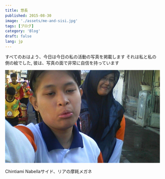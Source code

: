 ```yaml
---
title: 悠長
published: 2015-08-30
image: './assets/me-and-sisi.jpg'
tags: [ブログ]
category: 'Blog'
draft: false 
lang: jp
---
```


すべてのおはよう、今日は今日の私の活動の写真を掲載します
それは私と私の側の絵でした, 彼は、写真の面で非常に自信を持っています

![image](./assets/yes.jpg)

Chintiami Nabellaサイド、リアの摩耗メガネ